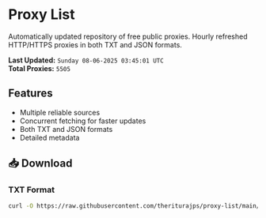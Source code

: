 # Proxy List

Automatically updated repository of free public proxies. Hourly refreshed HTTP/HTTPS proxies in both TXT and JSON formats.

**Last Updated:** `Sunday 08-06-2025 03:45:01 UTC`  
**Total Proxies:** `5505`

## Features
- Multiple reliable sources
- Concurrent fetching for faster updates
- Both TXT and JSON formats
- Detailed metadata

## 📥 Download

### TXT Format
```bash
curl -O https://raw.githubusercontent.com/theriturajps/proxy-list/main/proxies.txt
